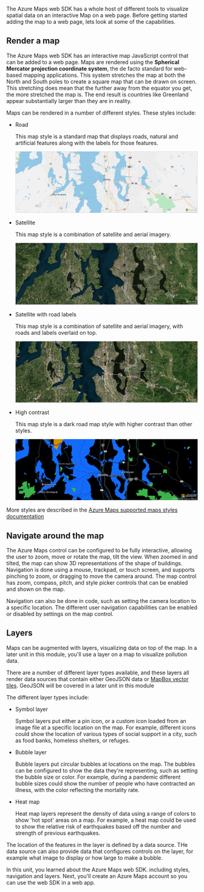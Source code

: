 The Azure Maps web SDK has a whole host of different tools to visualize spatial data on an interactive Map on a web page. Before getting started adding the map to a web page, lets look at some of the capabilities.

## Render a map

The Azure Maps web SDK has an interactive map JavaScript control that can be added to a web page. Maps are rendered using the **Spherical Mercator projection coordinate system**, the de facto standard for web-based mapping applications. This system stretches the map at both the North and South poles to create a square map that can be drawn on screen. This stretching does mean that the further away from the equator you get, the more stretched the map is. The end result is countries like Greenland appear substantially larger than they are in reality.

Maps can be rendered in a number of different styles. These styles include:

- Road

    This map style is a standard map that displays roads, natural and artificial features along with the labels for those features.

    ![A road map of Seattle](../media/road.png)

- Satellite

    This map style is a combination of satellite and aerial imagery.

    ![A satellite map of Seattle](../media/satellite.png)

- Satellite with road labels

    This map style is a combination of satellite and aerial imagery, with roads and labels overlaid on top.

    ![A satellite and road map of Seattle](../media/satellite-road-labels.png)

- High contrast

    This map style is a dark road map style with higher contrast than other styles.

    ![A high contrast map of Seattle](../media/high-contrast-dark.png)

More styles are described in the [Azure Maps supported maps styles documentation](https://docs.microsoft.com/azure/azure-maps/supported-map-styles)

## Navigate around the map

The Azure Maps control can be configured to be fully interactive, allowing the user to zoom, move or rotate the map, tilt the view. When zoomed in and tilted, the map can show 3D representations of the shape of buildings. Navigation is done using a mouse, trackpad, or touch screen, and supports pinching to zoom, or dragging to move the camera around. The map control has zoom, compass, pitch, and style picker controls that can be enabled and shown on the map.

Navigation can also be done in code, such as setting the camera location to a specific location. The different user navigation capabilities can be enabled or disabled by settings on the map control.

## Layers

Maps can be augmented with layers, visualizing data on top of the map. In a later unit in this module, you'll use a layer on a map to visualize pollution data.

There are a number of different layer types available, and these layers all render data sources that contain either GeoJSON data or [MapBox vector tiles](https://github.com/mapbox/vector-tile-spec). GeoJSON will be covered in a later unit in this module

The different layer types include:

- Symbol layer

    Symbol layers put either a pin icon, or a custom icon loaded from an image file at a specific location on the map. For example, different icons could show the location of various types of social support in a city, such as food banks, homeless shelters, or refuges.

- Bubble layer

    Bubble layers put circular bubbles at locations on the map. The bubbles can be configured to show the data they're representing, such as setting the bubble size or color. For example, during a pandemic different bubble sizes could show the number of people who have contracted an illness, with the color reflecting the mortality rate.

- Heat map

    Heat map layers represent the density of data using a range of colors to show 'hot spot' areas on a map. For example, a heat map could be used to show the relative risk of earthquakes based off the number and strength of previous earthquakes.

The location of the features in the layer is defined by a data source. THe data source can also provide data that configures controls on the layer, for example what image to display or how large to make a bubble.

In this unit, you learned about the Azure Maps web SDK. including styles, navigation and layers. Next, you'll create an Azure Maps account so you can use the web SDK in a web app.
